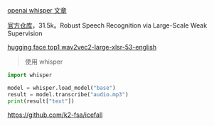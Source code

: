 
[openai whisper 文章](https://openai.com/research/whisper)

[官方仓库](https://github.com/openai/whisper)，31.5k。Robust Speech Recognition via Large-Scale Weak Supervision

[hugging face top1 wav2vec2-large-xlsr-53-english](https://huggingface.co/jonatasgrosman/wav2vec2-large-xlsr-53-english)


>使用 whisper

```python
import whisper

model = whisper.load_model("base")
result = model.transcribe("audio.mp3")
print(result["text"])
```

https://github.com/k2-fsa/icefall